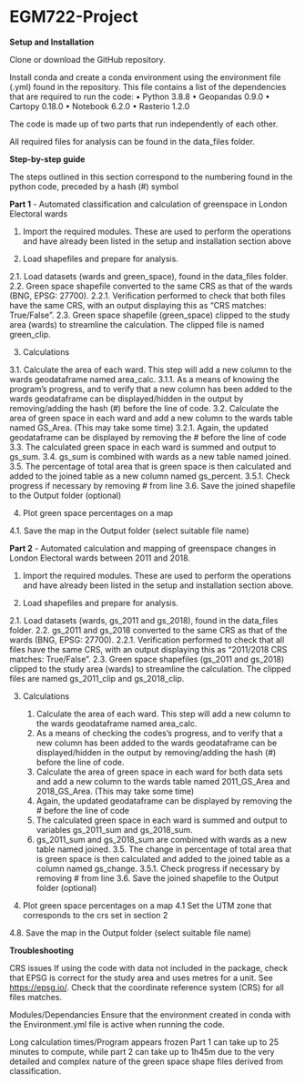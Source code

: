 # EGM722-Project

**Setup and Installation**

Clone or download the GitHub repository.

Install conda and create a conda environment using the environment file (.yml) found in the repository. This file contains a list of the dependencies that are required to run the code:
•	 Python 3.8.8
•	 Geopandas 0.9.0
•	 Cartopy 0.18.0
•	 Notebook 6.2.0
•	 Rasterio 1.2.0

The code is made up of two parts that run independently of each other.

All required files for analysis can be found in the data_files folder.

**Step-by-step guide**

The steps outlined in this section correspond to the numbering found in the python code, preceded by a hash (#) symbol

**Part 1** - Automated classification and calculation of greenspace in London Electoral wards

1. Import the required modules. These are used to perform the operations and have already been listed in the setup and 
   installation section above

2. Load shapefiles and prepare for analysis. 

2.1. Load datasets (wards and green_space), found in the data_files folder. 
2.2. Green space shapefile converted to the same CRS as that of the wards (BNG, EPSG: 27700). 
2.2.1. Verification performed to check that both files have the same CRS, with an output displaying this as “CRS matches: True/False”.
2.3. Green space shapefile (green_space) clipped to the study area (wards) to streamline the calculation. The clipped file is named green_clip.

3. Calculations

3.1. Calculate the area of each ward. This step will add a new column to the wards geodataframe named area_calc.
3.1.1. As a means of knowing the program’s progress, and to verify that a new column has been added to the wards geodataframe can be displayed/hidden in the output by removing/adding the hash (#) before the line of code.
3.2. Calculate the area of green space in each ward and add a new column to the wards table named GS_Area. (This may take some time)
3.2.1. Again, the updated geodataframe can be displayed by removing the # before the line of code
3.3. The calculated green space in each ward is summed and output to gs_sum.
3.4. gs_sum is combined with wards as a new table named joined.
3.5. The percentage of total area that is green space is then calculated and added to the joined table as a new column named gs_percent.
3.5.1. Check progress if necessary by removing # from line
3.6. Save the joined shapefile to the Output folder (optional)

4. Plot green space percentages on a map

4.1. Save the map in the Output folder (select suitable file name)

**Part 2** - Automated calculation and mapping of greenspace changes in London Electoral wards between 2011 and 2018.

1. Import the required modules. These are used to perform the operations and have already been listed in the setup and 
   installation section above. 

2. Load shapefiles and prepare for analysis.

2.1. Load datasets (wards, gs_2011 and gs_2018), found in the data_files folder. 
2.2. gs_2011 and gs_2018 converted to the same CRS as that of the wards (BNG, EPSG: 27700). 
2.2.1. Verification performed to check that all files have the same CRS, with an output displaying this as “2011/2018 CRS matches: True/False”.
2.3. Green space shapefiles (gs_2011 and gs_2018) clipped to the study area (wards) to streamline the calculation. The clipped files are named gs_2011_clip and gs_2018_clip.

3. Calculations
   1. Calculate the area of each ward. This step will add a new column to the wards geodataframe named area_calc. 
   2. As a means of checking the codes’s progress, and to verify that a new column has been added to the wards geodataframe can be displayed/hidden in the output by removing/adding the hash (#) before the line of code. 
   3. Calculate the area of green space in each ward for both data sets and add a new column to the wards table named 2011_GS_Area and 2018_GS_Area. (This may take some time)
   4. Again, the updated geodataframe can be displayed by removing the # before the line of code 
   5. The calculated green space in each ward is summed and output to variables gs_2011_sum and gs_2018_sum. 
   6. gs_2011_sum and gs_2018_sum are combined with wards as a new table named joined.
   3.5. The change in percentage of total area that is green space is then calculated and added to the joined table as a column named gs_change.
   3.5.1. Check progress if necessary by removing # from line
   3.6. Save the joined shapefile to the Output folder (optional)

5. Plot green space percentages on a map
   4.1 Set the UTM zone that corresponds to the crs set in section 2


4.8. Save the map in the Output folder (select suitable file name)

**Troubleshooting**

CRS issues
If using the code with data not included in the package, check that EPSG is correct for the study area and uses metres for a unit. See https://epsg.io/. Check that the coordinate reference system (CRS) for all files matches. 

Modules/Dependancies
Ensure that the environment created in conda with the Environment.yml file is active when running the code.

Long calculation times/Program appears frozen
Part 1 can take up to 25 minutes to compute, while part 2 can take up to 1h45m due to the very detailed and complex nature of the green space shape files derived from classification. 

